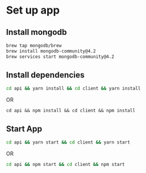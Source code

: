 # Set up app 

## Install mongodb

```bash
brew tap mongodb/brew
brew install mongodb-community@4.2
brew services start mongodb-community@4.2
```

## Install dependencies

```bash
cd api && yarn install && cd client && yarn install
```

OR 

```
cd api && npm install && cd client && npm install
```

## Start App

```bash
cd api && yarn start && cd client && yarn start
```

OR 

```bash
cd api && npm start && cd client && npm start
```